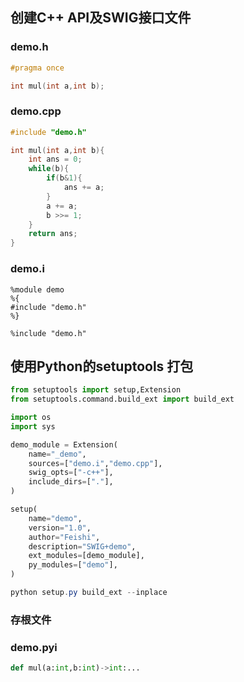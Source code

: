 ## 创建C++ API及SWIG接口文件

### demo.h

```cpp
#pragma once

int mul(int a,int b);
```

### demo.cpp

```cpp
#include "demo.h"

int mul(int a,int b){
    int ans = 0;
    while(b){
        if(b&1){
            ans += a;
        }
        a += a;
        b >>= 1;
    }
    return ans;
}
```

### demo.i

```swig
%module demo
%{
#include "demo.h"    
%}

%include "demo.h"
```


## 使用Python的setuptools 打包

```python
from setuptools import setup,Extension
from setuptools.command.build_ext import build_ext

import os
import sys

demo_module = Extension(
    name="_demo",
    sources=["demo.i","demo.cpp"],
    swig_opts=["-c++"],
    include_dirs=["."],
)

setup(
    name="demo",
    version="1.0",
    author="Feishi",
    description="SWIG+demo",
    ext_modules=[demo_module],
    py_modules=["demo"],
)
```

```powershell
python setup.py build_ext --inplace
```

### 存根文件

### demo.pyi

```pyi
def mul(a:int,b:int)->int:...
```



